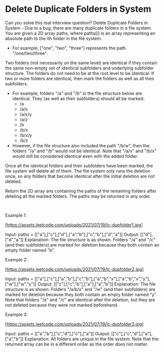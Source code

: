# Delete Duplicate Folders in System

Can you solve this real interview question? Delete Duplicate Folders in System - Due to a bug, there are many duplicate folders in a file system. You are given a 2D array paths, where paths[i] is an array representing an absolute path to the ith folder in the file system.

 * For example, ["one", "two", "three"] represents the path "/one/two/three".

Two folders (not necessarily on the same level) are identical if they contain the same non-empty set of identical subfolders and underlying subfolder structure. The folders do not need to be at the root level to be identical. If two or more folders are identical, then mark the folders as well as all their subfolders.

 * For example, folders "/a" and "/b" in the file structure below are identical. They (as well as their subfolders) should all be marked:
   * /a
   * /a/x
   * /a/x/y
   * /a/z
   * /b
   * /b/x
   * /b/x/y
   * /b/z
 * However, if the file structure also included the path "/b/w", then the folders "/a" and "/b" would not be identical. Note that "/a/x" and "/b/x" would still be considered identical even with the added folder.

Once all the identical folders and their subfolders have been marked, the file system will delete all of them. The file system only runs the deletion once, so any folders that become identical after the initial deletion are not deleted.

Return the 2D array ans containing the paths of the remaining folders after deleting all the marked folders. The paths may be returned in any order.

 

Example 1:

[https://assets.leetcode.com/uploads/2021/07/19/lc-dupfolder1.jpg]


Input: paths = [["a"],["c"],["d"],["a","b"],["c","b"],["d","a"]]
Output: [["d"],["d","a"]]
Explanation: The file structure is as shown.
Folders "/a" and "/c" (and their subfolders) are marked for deletion because they both contain an empty
folder named "b".


Example 2:

[https://assets.leetcode.com/uploads/2021/07/19/lc-dupfolder2.jpg]


Input: paths = [["a"],["c"],["a","b"],["c","b"],["a","b","x"],["a","b","x","y"],["w"],["w","y"]]
Output: [["c"],["c","b"],["a"],["a","b"]]
Explanation: The file structure is as shown. 
Folders "/a/b/x" and "/w" (and their subfolders) are marked for deletion because they both contain an empty folder named "y".
Note that folders "/a" and "/c" are identical after the deletion, but they are not deleted because they were not marked beforehand.


Example 3:

[https://assets.leetcode.com/uploads/2021/07/19/lc-dupfolder3.jpg]


Input: paths = [["a","b"],["c","d"],["c"],["a"]]
Output: [["c"],["c","d"],["a"],["a","b"]]
Explanation: All folders are unique in the file system.
Note that the returned array can be in a different order as the order does not matter.